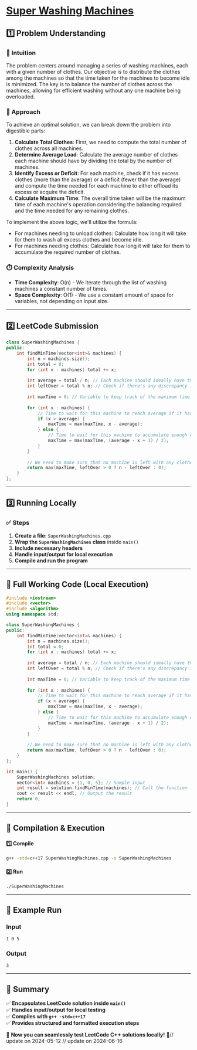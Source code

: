 # **[Super Washing Machines](https://leetcode.com/problems/super-washing-machines/description/)**  

## **1️⃣ Problem Understanding**  
### **📌 Intuition**  
The problem centers around managing a series of washing machines, each with a given number of clothes. Our objective is to distribute the clothes among the machines so that the time taken for the machines to become idle is minimized. The key is to balance the number of clothes across the machines, allowing for efficient washing without any one machine being overloaded. 

### **🚀 Approach**  
To achieve an optimal solution, we can break down the problem into digestible parts:

1. **Calculate Total Clothes**: First, we need to compute the total number of clothes across all machines.
2. **Determine Average Load**: Calculate the average number of clothes each machine should have by dividing the total by the number of machines.
3. **Identify Excess or Deficit**: For each machine, check if it has excess clothes (more than the average) or a deficit (fewer than the average) and compute the time needed for each machine to either offload its excess or acquire the deficit.
4. **Calculate Maximum Time**: The overall time taken will be the maximum time of each machine's operation considering the balancing required and the time needed for any remaining clothes.

To implement the above logic, we'll utilize the formula:
- For machines needing to unload clothes: Calculate how long it will take for them to wash all excess clothes and become idle.
- For machines needing clothes: Calculate how long it will take for them to accumulate the required number of clothes.

### **⏱️ Complexity Analysis**  
- **Time Complexity**: O(n) - We iterate through the list of washing machines a constant number of times.
- **Space Complexity**: O(1) - We use a constant amount of space for variables, not depending on input size.

---  

## **2️⃣ LeetCode Submission**  
```cpp
class SuperWashingMachines {
public:
    int findMinTime(vector<int>& machines) {
        int n = machines.size();
        int total = 0;
        for (int x : machines) total += x;
        
        int average = total / n; // Each machine should ideally have this many clothes
        int leftOver = total % n; // Check if there's any discrepancy in division
        
        int maxTime = 0; // Variable to keep track of the maximum time needed
        
        for (int x : machines) {
            // Time to wait for this machine to reach average if it has excess clothes
            if (x > average) {
                maxTime = max(maxTime, x - average);
            } else {
                // Time to wait for this machine to accumulate enough clothes
                maxTime = max(maxTime, (average - x + 1) / 2);
            }
        }
        
        // We need to make sure that no machine is left with any clothes
        return max(maxTime, leftOver > 0 ? n - leftOver : 0);
    }
};
```  

---  

## **3️⃣ Running Locally**  
### **✅ Steps**  
1. **Create a file**: `SuperWashingMachines.cpp`  
2. **Wrap the `SuperWashingMachines` class** inside `main()`  
3. **Include necessary headers**  
4. **Handle input/output for local execution**  
5. **Compile and run the program**  

---  

## **📝 Full Working Code (Local Execution)**  
```cpp
#include <iostream>
#include <vector>
#include <algorithm>
using namespace std;

class SuperWashingMachines {
public:
    int findMinTime(vector<int>& machines) {
        int n = machines.size();
        int total = 0;
        for (int x : machines) total += x;
        
        int average = total / n; // Each machine should ideally have this many clothes
        int leftOver = total % n; // Check if there's any discrepancy in division
        
        int maxTime = 0; // Variable to keep track of the maximum time needed
        
        for (int x : machines) {
            // Time to wait for this machine to reach average if it has excess clothes
            if (x > average) {
                maxTime = max(maxTime, x - average);
            } else {
                // Time to wait for this machine to accumulate enough clothes
                maxTime = max(maxTime, (average - x + 1) / 2);
            }
        }
        
        // We need to make sure that no machine is left with any clothes
        return max(maxTime, leftOver > 0 ? n - leftOver : 0);
    }
};

int main() {
    SuperWashingMachines solution;
    vector<int> machines = {1, 0, 5}; // Sample input
    int result = solution.findMinTime(machines); // Call the function
    cout << result << endl; // Output the result
    return 0;
}
```  

---  

## **🔧 Compilation & Execution**  
#### **1️⃣ Compile**  
```bash
g++ -std=c++17 SuperWashingMachines.cpp -o SuperWashingMachines
```  

#### **2️⃣ Run**  
```bash
./SuperWashingMachines
```  

---  

## **🎯 Example Run**  
### **Input**  
```
1 0 5
```  
### **Output**  
```
3
```  

---  

## **📌 Summary**  
✅ **Encapsulates LeetCode solution inside `main()`**  
✅ **Handles input/output for local testing**  
✅ **Compiles with `g++ -std=c++17`**  
✅ **Provides structured and formatted execution steps**  

🚀 **Now you can seamlessly test LeetCode C++ solutions locally!** 🚀// update on 2024-05-12
// update on 2024-06-16
